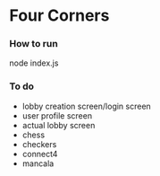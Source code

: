 # Four Corners
### How to run
node index.js

### To do
* lobby creation screen/login screen
* user profile screen
* actual lobby screen
* chess
* checkers
* connect4
* mancala
